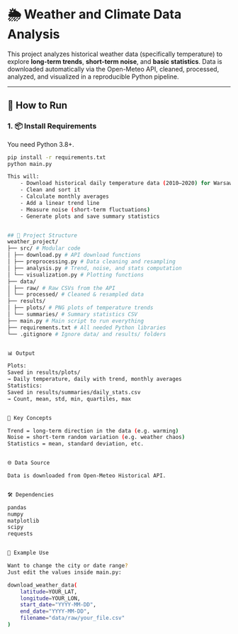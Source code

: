 # 🌦️ Weather and Climate Data Analysis

This project analyzes historical weather data (specifically temperature) to explore **long-term trends**, **short-term noise**, and **basic statistics**. Data is downloaded automatically via the Open-Meteo API, cleaned, processed, analyzed, and visualized in a reproducible Python pipeline.

---

## 🚀 How to Run

### 1. 📦 Install Requirements
You need Python 3.8+.

```bash
pip install -r requirements.txt
python main.py

This will:
    - Download historical daily temperature data (2010–2020) for Warsaw, Poland
    - Clean and sort it
    - Calculate monthly averages
    - Add a linear trend line
    - Measure noise (short-term fluctuations)
    - Generate plots and save summary statistics


## 📁 Project Structure
weather_project/
├── src/ # Modular code
│ ├── download.py # API download functions
│ ├── preprocessing.py # Data cleaning and resampling
│ ├── analysis.py # Trend, noise, and stats computation
│ └── visualization.py # Plotting functions
├── data/
│ ├── raw/ # Raw CSVs from the API
│ └── processed/ # Cleaned & resampled data
├── results/
│ ├── plots/ # PNG plots of temperature trends
│ └── summaries/ # Summary statistics CSV
├── main.py # Main script to run everything
├── requirements.txt # All needed Python libraries
└── .gitignore # Ignore data/ and results/ folders


📊 Output

Plots:
Saved in results/plots/
→ Daily temperature, daily with trend, monthly averages
Statistics:
Saved in results/summaries/daily_stats.csv
→ Count, mean, std, min, quartiles, max


🧠 Key Concepts

Trend = long-term direction in the data (e.g. warming)
Noise = short-term random variation (e.g. weather chaos)
Statistics = mean, standard deviation, etc.


🌐 Data Source

Data is downloaded from Open-Meteo Historical API.


🛠️ Dependencies

pandas
numpy
matplotlib
scipy
requests


📌 Example Use

Want to change the city or date range?
Just edit the values inside main.py:

download_weather_data(
    latitude=YOUR_LAT,
    longitude=YOUR_LON,
    start_date="YYYY-MM-DD",
    end_date="YYYY-MM-DD",
    filename="data/raw/your_file.csv"
)
